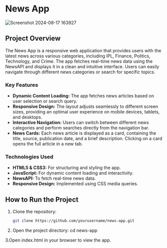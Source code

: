 # News App

![Screenshot 2024-08-17 163927](https://github.com/user-attachments/assets/9994964b-bc87-47ca-b367-dcd7b03116f9)

## Project Overview

The News App is a responsive web application that provides users with the latest news across various categories, including IPL, Finance, Politics, Technology, and Crime. The app fetches real-time news data using the NewsAPI and displays it in a clean and intuitive interface. Users can easily navigate through different news categories or search for specific topics.

### Key Features

- **Dynamic Content Loading:** The app fetches news articles based on user selection or search query.
- **Responsive Design:** The layout adjusts seamlessly to different screen sizes, providing an optimal user experience on mobile devices, tablets, and desktops.
- **Interactive Navigation:** Users can switch between different news categories and perform searches directly from the navigation bar.
- **News Cards:** Each news article is displayed as a card, containing the title, source, publication date, and a brief description. Clicking on a card opens the full article in a new tab.

### Technologies Used

- **HTML5 & CSS3:** For structuring and styling the app.
- **JavaScript:** For dynamic content loading and interactivity.
- **NewsAPI:** To fetch real-time news data.
- **Responsive Design:** Implemented using CSS media queries.

## How to Run the Project

1. Clone the repository:
   ```bash
   git clone https://github.com/yourusername/news-app.git

2. Open the project directory:
  cd news-app

3.Open index.html in your browser to view the app.


